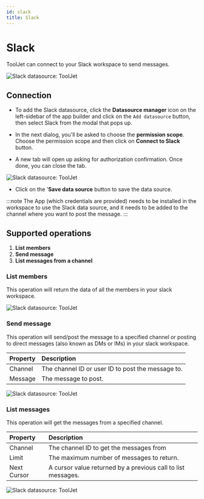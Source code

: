 ```yaml
---
id: slack
title: Slack
---
```


# Slack

ToolJet can connect to your Slack workspace to send messages. 

<div style={{textAlign: 'center'}}>

<img className="screenshot-full" src="/img/datasource-reference/slack/connect.png" alt="Slack datasource: ToolJet"/>

</div>

## Connection
- To add the Slack datasource, click the **Datasource manager** icon on the left-sidebar of the app builder and click on the `Add datasource` button, then select Slack from the modal that pops up.
 
- In the next dialog, you'll be asked to choose the **permission scope**. Choose the permission scope and then click on **Connect to Slack** button.

- A new tab will open up asking for authorization confirmation. Once done, you can close the tab.

<div style={{textAlign: 'center'}}>

<img className="screenshot-full" src="/img/datasource-reference/slack/authorize.png" alt="Slack datasource: ToolJet"/>

</div>

- Click on the '**Save data source** button to save the data source.


:::note
The App (which credentials are provided) needs to be installed in the workspace to use the Slack data source, and it needs to be added to the channel where you want to post the message.
:::

## Supported operations

1. **List members**
2. **Send message**
3. **List messages from a channel**

### List members

This operation will return the data of all the members in your slack workspace.

<div style={{textAlign: 'center'}}>

<img className="screenshot-full" src="/img/datasource-reference/slack/listmembers.png" alt="Slack datasource: ToolJet"/>

</div>

### Send message

This operation will send/post the message to a specified channel or posting to direct messages (also known as DMs or IMs) in your slack workspace.

| Property | Description |
| :--- | :--- |
| Channel | The channel ID or user ID to post the message to. |
| Message | The message to post. |

<div style={{textAlign: 'center'}}>

<img className="screenshot-full" src="/img/datasource-reference/slack/sendmessage.png" alt="Slack datasource: ToolJet"/>

</div>

### List messages

This operation will get the messages from a specified channel.

| Property | Description                             |
| :--- |:----------------------------------------|
| Channel | The channel ID to get the messages from |
| Limit | The maximum number of messages to return. |
| Next Cursor | A cursor value returned by a previous call to list messages. |

<div style={{textAlign: 'center'}}>

<img className="screenshot-full" src="/img/datasource-reference/slack/listmessages.png" alt="Slack datasource: ToolJet"/>

</div>

